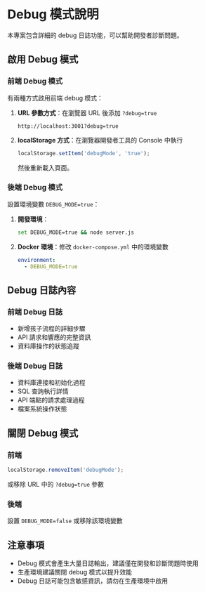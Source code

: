 # Debug 模式說明

本專案包含詳細的 debug 日誌功能，可以幫助開發者診斷問題。

## 啟用 Debug 模式

### 前端 Debug 模式

有兩種方式啟用前端 debug 模式：

1. **URL 參數方式**：在瀏覽器 URL 後添加 `?debug=true`
   ```
   http://localhost:3001?debug=true
   ```

2. **localStorage 方式**：在瀏覽器開發者工具的 Console 中執行
   ```javascript
   localStorage.setItem('debugMode', 'true');
   ```
   然後重新載入頁面。

### 後端 Debug 模式

設置環境變數 `DEBUG_MODE=true`：

1. **開發環境**：
   ```bash
   set DEBUG_MODE=true && node server.js
   ```

2. **Docker 環境**：修改 `docker-compose.yml` 中的環境變數
   ```yaml
   environment:
     - DEBUG_MODE=true
   ```

## Debug 日誌內容

### 前端 Debug 日誌
- 新增孩子流程的詳細步驟
- API 請求和響應的完整資訊
- 資料庫操作的狀態追蹤

### 後端 Debug 日誌
- 資料庫連接和初始化過程
- SQL 查詢執行詳情
- API 端點的請求處理過程
- 檔案系統操作狀態

## 關閉 Debug 模式

### 前端
```javascript
localStorage.removeItem('debugMode');
```
或移除 URL 中的 `?debug=true` 參數

### 後端
設置 `DEBUG_MODE=false` 或移除該環境變數

## 注意事項

- Debug 模式會產生大量日誌輸出，建議僅在開發和診斷問題時使用
- 生產環境建議關閉 debug 模式以提升效能
- Debug 日誌可能包含敏感資訊，請勿在生產環境中啟用